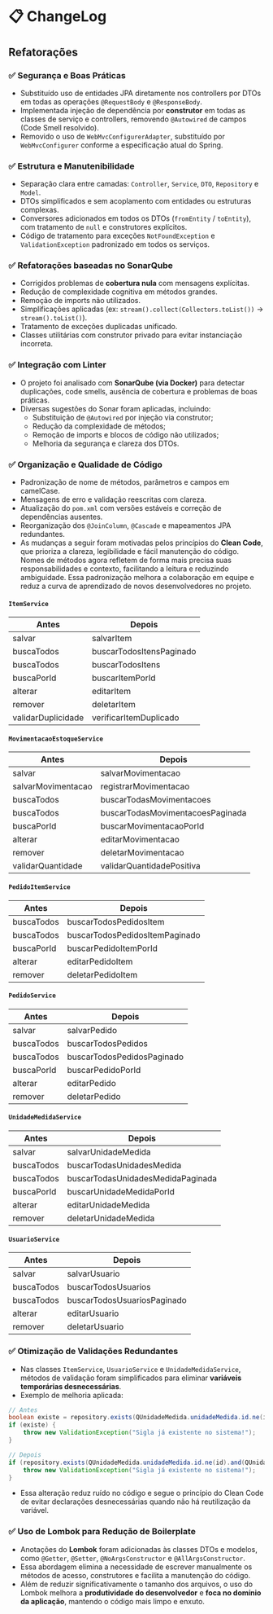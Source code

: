 # 📋 ChangeLog

## Refatorações 

### ✅ Segurança e Boas Práticas
- Substituído uso de entidades JPA diretamente nos controllers por DTOs em todas as operações `@RequestBody` e `@ResponseBody`.
- Implementada injeção de dependência por **construtor** em todas as classes de serviço e controllers, removendo `@Autowired` de campos (Code Smell resolvido).
- Removido o uso de `WebMvcConfigurerAdapter`, substituído por `WebMvcConfigurer` conforme a especificação atual do Spring.

### ✅ Estrutura e Manutenibilidade
- Separação clara entre camadas: `Controller`, `Service`, `DTO`, `Repository` e `Model`.
- DTOs simplificados e sem acoplamento com entidades ou estruturas complexas.
- Conversores adicionados em todos os DTOs (`fromEntity` / `toEntity`), com tratamento de `null` e construtores explícitos.
- Código de tratamento para exceções `NotFoundException` e `ValidationException` padronizado em todos os serviços.

### ✅ Refatorações baseadas no SonarQube
- Corrigidos problemas de **cobertura nula** com mensagens explícitas.
- Redução de complexidade cognitiva em métodos grandes.
- Remoção de imports não utilizados.
- Simplificações aplicadas (ex: `stream().collect(Collectors.toList())` → `stream().toList()`).
- Tratamento de exceções duplicadas unificado.
- Classes utilitárias com construtor privado para evitar instanciação incorreta.

### ✅ Integração com Linter
- O projeto foi analisado com **SonarQube (via Docker)** para detectar duplicações, code smells, ausência de cobertura e problemas de boas práticas.
- Diversas sugestões do Sonar foram aplicadas, incluindo:
  - Substituição de `@Autowired` por injeção via construtor;
  - Redução da complexidade de métodos;
  - Remoção de imports e blocos de código não utilizados;
  - Melhoria da segurança e clareza dos DTOs.

### ✅ Organização e Qualidade de Código
- Padronização de nome de métodos, parâmetros e campos em camelCase.
- Mensagens de erro e validação reescritas com clareza.
- Atualização do `pom.xml` com versões estáveis e correção de dependências ausentes.
- Reorganização dos `@JoinColumn`, `@Cascade` e mapeamentos JPA redundantes.
- As mudanças a seguir foram motivadas pelos princípios do **Clean Code**, que prioriza a clareza, legibilidade e fácil manutenção do código. Nomes de métodos agora refletem de forma mais precisa suas responsabilidades e contexto, facilitando a leitura e reduzindo ambiguidade. Essa padronização melhora a colaboração em equipe e reduz a curva de aprendizado de novos desenvolvedores no projeto.

#### `ItemService`
| Antes                 | Depois                     |
|----------------------|----------------------------|
| salvar               | salvarItem                 |
| buscaTodos           | buscarTodosItensPaginado   |
| buscaTodos           | buscarTodosItens           |
| buscaPorId           | buscarItemPorId            |
| alterar              | editarItem                 |
| remover              | deletarItem                |
| validarDuplicidade   | verificarItemDuplicado     |

#### `MovimentacaoEstoqueService`
| Antes                 | Depois                          |
|----------------------|----------------------------------|
| salvar               | salvarMovimentacao               |
| salvarMovimentacao   | registrarMovimentacao            |
| buscaTodos           | buscarTodasMovimentacoes         |
| buscaTodos           | buscarTodasMovimentacoesPaginada |
| buscaPorId           | buscarMovimentacaoPorId          |
| alterar              | editarMovimentacao               |
| remover              | deletarMovimentacao              |
| validarQuantidade    | validarQuantidadePositiva        |

#### `PedidoItemService`
| Antes       | Depois                        |
|------------|-------------------------------|
| buscaTodos | buscarTodosPedidosItem        |
| buscaTodos | buscarTodosPedidosItemPaginado|
| buscaPorId | buscarPedidoItemPorId         |
| alterar    | editarPedidoItem              |
| remover    | deletarPedidoItem             |

#### `PedidoService`
| Antes       | Depois                     |
|------------|----------------------------|
| salvar     | salvarPedido               |
| buscaTodos | buscarTodosPedidos         |
| buscaTodos | buscarTodosPedidosPaginado |
| buscaPorId | buscarPedidoPorId          |
| alterar    | editarPedido               |
| remover    | deletarPedido              |

#### `UnidadeMedidaService`
| Antes       | Depois                              |
|------------|--------------------------------------|
| salvar     | salvarUnidadeMedida                 |
| buscaTodos | buscarTodasUnidadesMedida           |
| buscaTodos | buscarTodasUnidadesMedidaPaginada   |
| buscaPorId | buscarUnidadeMedidaPorId            |
| alterar    | editarUnidadeMedida                 |
| remover    | deletarUnidadeMedida                |

#### `UsuarioService`
| Antes       | Depois                   |
|------------|--------------------------|
| salvar     | salvarUsuario            |
| buscaTodos | buscarTodosUsuarios      |
| buscaTodos | buscarTodosUsuariosPaginado |
| alterar    | editarUsuario            |
| remover    | deletarUsuario           |


### ✅ Otimização de Validações Redundantes
- Nas classes `ItemService`, `UsuarioService` e `UnidadeMedidaService`, métodos de validação foram simplificados para eliminar **variáveis temporárias desnecessárias**.
- Exemplo de melhoria aplicada:
```java
// Antes
boolean existe = repository.exists(QUnidadeMedida.unidadeMedida.id.ne(id).and(QUnidadeMedida.unidadeMedida.sigla.eq(sigla)));
if (existe) {
    throw new ValidationException("Sigla já existente no sistema!");
}

// Depois
if (repository.exists(QUnidadeMedida.unidadeMedida.id.ne(id).and(QUnidadeMedida.unidadeMedida.sigla.eq(sigla)))) {
    throw new ValidationException("Sigla já existente no sistema!");
}
```
- Essa alteração reduz ruído no código e segue o princípio do Clean Code de evitar declarações desnecessárias quando não há reutilização da variável.

### ✅ Uso de Lombok para Redução de Boilerplate
- Anotações do **Lombok** foram adicionadas às classes DTOs e modelos, como `@Getter`, `@Setter`, `@NoArgsConstructor` e `@AllArgsConstructor`.
- Essa abordagem elimina a necessidade de escrever manualmente os métodos de acesso, construtores e facilita a manutenção do código.
- Além de reduzir significativamente o tamanho dos arquivos, o uso do Lombok melhora a **produtividade do desenvolvedor** e **foca no domínio da aplicação**, mantendo o código mais limpo e enxuto.